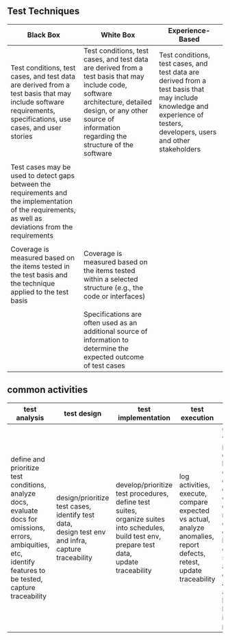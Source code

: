 ## Test Techniques
| Black Box | White Box | Experience-Based |
| --- | --- | --- |
| Test conditions, test cases, and test data are derived from a test basis that may include software requirements, specifications, use cases, and user stories | Test conditions, test cases, and test data are derived from a test basis that may include code, software architecture, detailed design, or any other source of information regarding the structure of the software | Test conditions, test cases, and test data are derived from a test basis that may include knowledge and experience of testers, developers, users and other stakeholders |
| | | |
| Test cases may be used to detect gaps between the requirements and the implementation of the requirements, as well as deviations from the requirements | |
| | | |
| Coverage is measured based on the items tested in the test basis and the technique applied to the test basis | Coverage is measured based on the items tested within a selected structure (e.g., the code or interfaces) | |
| | | |
| | Specifications are often used as an additional source of information to determine the expected outcome of test cases | |

## common activities 
| test analysis | test design | test implementation | test execution | test completion |
| --- | --- | --- | --- | --- |
| define and prioritize test conditions,<br/>analyze docs,<br/>evaluate docs for omissions, errors, ambiquities, etc,<br/>identify features to be tested,<br/>capture traceability | design/prioritize test cases,<br/>identify test data,<br/>design test env and infra,<br/>capture traceability<br/> | develop/prioritize test procedures,<br/>define test suites,<br/>organize suites into schedules,<br/>build test env,<br/>prepare test data,<br/>update traceability | log activities,<br/>execute,<br/>compare expected vs actual,<br/>analyze anomalies,<br/>report defects,<br/>retest,<br/>update traceability | Check which planned deliverables have been delivered,<br/>check docs, ensure defect reports are closed or created for backlog,<br/>create test summary,<br/>archive test env, data, and infra,<br/>analyze lessons learned,<br/>improve processes
